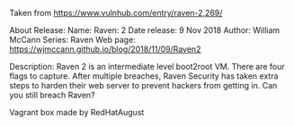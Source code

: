 Taken from https://www.vulnhub.com/entry/raven-2,269/ 

About Release:
    Name: Raven: 2
    Date release: 9 Nov 2018
    Author: William McCann
    Series: Raven
    Web page: https://wjmccann.github.io/blog/2018/11/09/Raven2

Description:
Raven 2 is an intermediate level boot2root VM. There are four flags to capture. After multiple breaches, Raven Security has taken extra steps to harden their web server to prevent hackers from getting in. Can you still breach Raven?

Vagrant box made by RedHatAugust
